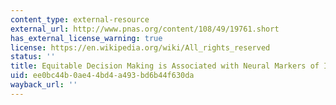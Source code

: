 ```yaml
---
content_type: external-resource
external_url: http://www.pnas.org/content/108/49/19761.short
has_external_license_warning: true
license: https://en.wikipedia.org/wiki/All_rights_reserved
status: ''
title: Equitable Decision Making is Associated with Neural Markers of Intrinsic Value
uid: ee0bc44b-0ae4-4bd4-a493-bd6b44f630da
wayback_url: ''
---
```

